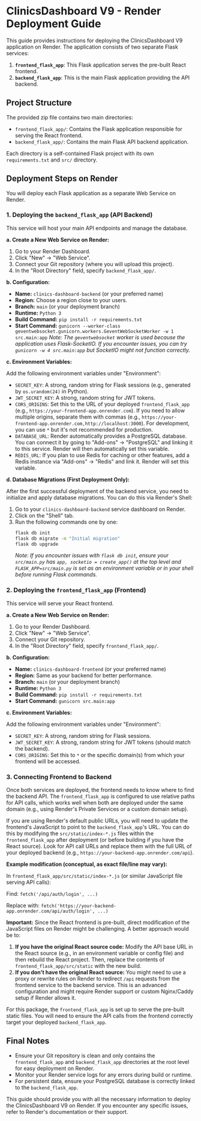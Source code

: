 # ClinicsDashboard V9 - Render Deployment Guide

This guide provides instructions for deploying the ClinicsDashboard V9 application on Render. The application consists of two separate Flask services:

1.  **`frontend_flask_app`**: This Flask application serves the pre-built React frontend.
2.  **`backend_flask_app`**: This is the main Flask application providing the API backend.

## Project Structure

The provided zip file contains two main directories:

-   `frontend_flask_app/`: Contains the Flask application responsible for serving the React frontend.
-   `backend_flask_app/`: Contains the main Flask API backend application.

Each directory is a self-contained Flask project with its own `requirements.txt` and `src/` directory.

## Deployment Steps on Render

You will deploy each Flask application as a separate Web Service on Render.

### 1. Deploying the `backend_flask_app` (API Backend)

This service will host your main API endpoints and manage the database.

**a. Create a New Web Service on Render:**

1.  Go to your Render Dashboard.
2.  Click "New" -> "Web Service".
3.  Connect your Git repository (where you will upload this project).
4.  In the "Root Directory" field, specify `backend_flask_app/`.

**b. Configuration:**

-   **Name:** `clinics-dashboard-backend` (or your preferred name)
-   **Region:** Choose a region close to your users.
-   **Branch:** `main` (or your deployment branch)
-   **Runtime:** `Python 3`
-   **Build Command:** `pip install -r requirements.txt`
-   **Start Command:** `gunicorn --worker-class geventwebsocket.gunicorn.workers.GeventWebSocketWorker -w 1 src.main:app`
    *Note: The `geventwebsocket` worker is used because the application uses Flask-SocketIO. If you encounter issues, you can try `gunicorn -w 4 src.main:app` but SocketIO might not function correctly.*

**c. Environment Variables:**

Add the following environment variables under "Environment":

-   `SECRET_KEY`: A strong, random string for Flask sessions (e.g., generated by `os.urandom(24)` in Python).
-   `JWT_SECRET_KEY`: A strong, random string for JWT tokens.
-   `CORS_ORIGINS`: Set this to the URL of your deployed `frontend_flask_app` (e.g., `https://your-frontend-app.onrender.com`). If you need to allow multiple origins, separate them with commas (e.g., `https://your-frontend-app.onrender.com,http://localhost:3000`). For development, you can use `*` but it's not recommended for production.
-   `DATABASE_URL`: Render automatically provides a PostgreSQL database. You can connect it by going to "Add-ons" -> "PostgreSQL" and linking it to this service. Render will then automatically set this variable.
-   `REDIS_URL`: If you plan to use Redis for caching or other features, add a Redis instance via "Add-ons" -> "Redis" and link it. Render will set this variable.

**d. Database Migrations (First Deployment Only):**

After the first successful deployment of the backend service, you need to initialize and apply database migrations. You can do this via Render's Shell:

1.  Go to your `clinics-dashboard-backend` service dashboard on Render.
2.  Click on the "Shell" tab.
3.  Run the following commands one by one:
    ```bash
    flask db init
    flask db migrate -m "Initial migration"
    flask db upgrade
    ```
    *Note: If you encounter issues with `flask db init`, ensure your `src/main.py` has `app, socketio = create_app()` at the top level and `FLASK_APP=src/main.py` is set as an environment variable or in your shell before running Flask commands.*

### 2. Deploying the `frontend_flask_app` (Frontend)

This service will serve your React frontend.

**a. Create a New Web Service on Render:**

1.  Go to your Render Dashboard.
2.  Click "New" -> "Web Service".
3.  Connect your Git repository.
4.  In the "Root Directory" field, specify `frontend_flask_app/`.

**b. Configuration:**

-   **Name:** `clinics-dashboard-frontend` (or your preferred name)
-   **Region:** Same as your backend for better performance.
-   **Branch:** `main` (or your deployment branch)
-   **Runtime:** `Python 3`
-   **Build Command:** `pip install -r requirements.txt`
-   **Start Command:** `gunicorn src.main:app`

**c. Environment Variables:**

Add the following environment variables under "Environment":

-   `SECRET_KEY`: A strong, random string for Flask sessions.
-   `JWT_SECRET_KEY`: A strong, random string for JWT tokens (should match the backend).
-   `CORS_ORIGINS`: Set this to `*` or the specific domain(s) from which your frontend will be accessed.

### 3. Connecting Frontend to Backend

Once both services are deployed, the frontend needs to know where to find the backend API. The `frontend_flask_app` is configured to use relative paths for API calls, which works well when both are deployed under the same domain (e.g., using Render's Private Services or a custom domain setup).

If you are using Render's default public URLs, you will need to update the frontend's JavaScript to point to the `backend_flask_app`'s URL. You can do this by modifying the `src/static/index-*.js` files within the `frontend_flask_app` after deployment (or before building if you have the React source). Look for API call URLs and replace them with the full URL of your deployed backend (e.g., `https://your-backend-app.onrender.com/api`).

**Example modification (conceptual, as exact file/line may vary):**

In `frontend_flask_app/src/static/index-*.js` (or similar JavaScript file serving API calls):

Find:
`fetch('/api/auth/login', ...)`

Replace with:
`fetch('https://your-backend-app.onrender.com/api/auth/login', ...)`

**Important:** Since the React frontend is pre-built, direct modification of the JavaScript files on Render might be challenging. A better approach would be to:

1.  **If you have the original React source code:** Modify the API base URL in the React source (e.g., in an environment variable or config file) and then rebuild the React project. Then, replace the contents of `frontend_flask_app/src/static` with the new build.
2.  **If you don't have the original React source:** You might need to use a proxy or rewrite rules on Render to redirect `/api` requests from the frontend service to the backend service. This is an advanced configuration and might require Render support or custom Nginx/Caddy setup if Render allows it.

For this package, the `frontend_flask_app` is set up to serve the pre-built static files. You will need to ensure the API calls from the frontend correctly target your deployed `backend_flask_app`.

## Final Notes

-   Ensure your Git repository is clean and only contains the `frontend_flask_app` and `backend_flask_app` directories at the root level for easy deployment on Render.
-   Monitor your Render service logs for any errors during build or runtime.
-   For persistent data, ensure your PostgreSQL database is correctly linked to the `backend_flask_app`.

This guide should provide you with all the necessary information to deploy the ClinicsDashboard V9 on Render. If you encounter any specific issues, refer to Render's documentation or their support.

